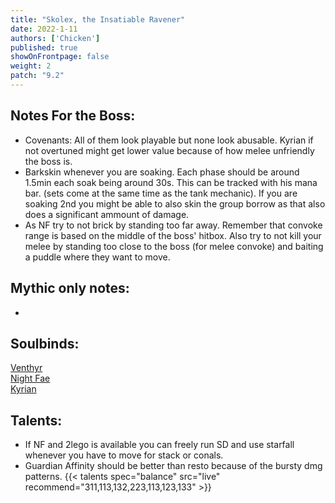 ```yaml
---
title: "Skolex, the Insatiable Ravener"
date: 2022-1-11
authors: ['Chicken']
published: true
showOnFrontpage: false
weight: 2
patch: "9.2"
---
```



## Notes For the Boss:
- Covenants: All of them look playable but none look abusable. Kyrian if not overtuned might get lower value because of how melee unfriendly the boss is. 
- Barkskin whenever you are soaking. Each phase should be around 1.5min each soak being around 30s. This can be tracked with his mana bar. (sets come at the same time as the tank mechanic). If you are soaking 2nd you might be able to also skin the group borrow as that also does a significant ammount of damage.
- As NF try to not brick by standing too far away. Remember that convoke range is based on the middle of the boss' hitbox. Also try to not kill your melee by standing too close to the boss (for melee convoke) and baiting a puddle where they want to move.

## Mythic only notes:
- 

## Soulbinds:
[Venthyr](https://ptr.wowhead.com/soulbind-calc/venthyr/theotar-the-mad-duke/druid/AwCWb74CBTUgCBU1yggSBTWHCCUy4ggjBTJJCBV2AAg1Mj8I)
<br>[Night Fae](https://ptr.wowhead.com/soulbind-calc/night-fae/niya/druid/AwCW5b4CBTXKCCU1IAgTBTXGCBUy5AglMuIIIhUySQgldgAI)
<br>[Kyrian](https://ptr.wowhead.com/soulbind-calc/kyrian/forgelite-prime-mikanikos/druid/AwaW5ZYBBTXKCBMFNYIIFTLkCCUy4ggiFTJJCDV2AAg)

## Talents:

- If NF and 2lego is available you can freely run SD and use starfall whenever you have to move for stack or conals.
- Guardian Affinity should be better than resto because of the bursty dmg patterns.
{{< talents spec="balance" src="live" recommend="311,113,132,223,113,123,133" >}}
